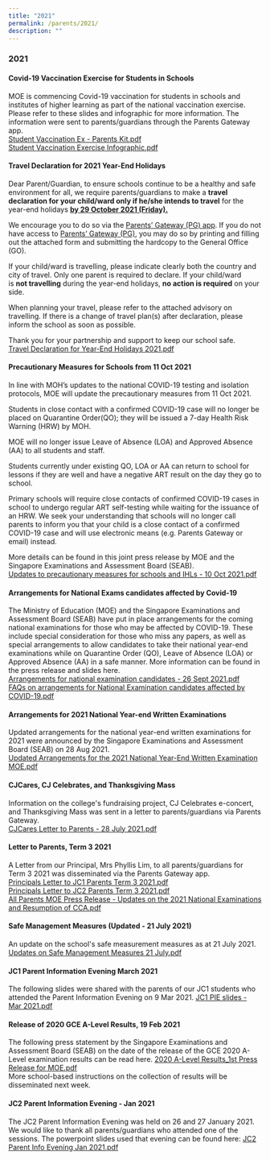 ```yaml
---
title: "2021"
permalink: /parents/2021/
description: ""
---
```

### **2021**
#### **Covid-19 Vaccination Exercise for Students in Schools**
MOE is commencing Covid-19 vaccination for students in schools and institutes of higher learning as part of the national vaccination exercise. Please refer to these slides and infographic for more information. The information were sent to parents/guardians through the Parents Gateway app.<br>
[Student Vaccination Ex - Parents Kit.pdf](/files/vaccination1.pdf)<br>
[Student Vaccination Exercise Infographic.pdf](/files/vaccination2.pdf)

#### **Travel Declaration for 2021 Year-End Holidays**
Dear Parent/Guardian, to ensure schools continue to be a healthy and safe environment for all, we require parents/guardians to make a **travel declaration for your child/ward only if he/she intends to travel** for the year-end holidays <u><b>by 29 October 2021 (Friday).</u></b>

We encourage you to do so via the [Parents’ Gateway (PG) app](https://pg.moe.edu.sg/). If you do not have access to [Parents’ Gateway (PG)](https://pg.moe.edu.sg/), you may do so by printing and filling out the attached form and submitting the hardcopy to the General Office (GO).

If your child/ward is travelling, please indicate clearly both the country and city of travel. Only one parent is required to declare. If your child/ward is **not travelling** during the year-end holidays, **no action is required** on your side.

When planning your travel, please refer to the attached advisory on travelling. If there is a change of travel plan(s) after declaration, please inform the school as soon as possible. 

Thank you for your partnership and support to keep our school safe.<br>
[Travel Declaration for Year-End Holidays 2021.pdf](/files/travel%20declaration.pdf)

#### **Precautionary Measures for Schools from 11 Oct 2021**
In line with MOH’s updates to the national COVID-19 testing and isolation protocols, MOE will update the precautionary measures from 11 Oct 2021. 

  

Students in close contact with a confirmed COVID-19 case will no longer be placed on Quarantine Order(QO); they will be issued a 7-day Health Risk Warning (HRW) by MOH.

MOE will no longer issue Leave of Absence (LOA) and Approved Absence (AA) to all students and staff.

Students currently under existing QO, LOA or AA can return to school for lessons if they are well and have a negative ART result on the day they go to school.

Primary schools will require close contacts of confirmed COVID-19 cases in school to undergo regular ART self-testing while waiting for the issuance of an HRW. We seek your understanding that schools will no longer call parents to inform you that your child is a close contact of a confirmed COVID-19 case and will use electronic means (e.g. Parents Gateway or email) instead.

More details can be found in this joint press release by MOE and the Singapore Examinations and Assessment Board (SEAB).<br>
[ Updates to precautionary measures for schools and IHLs - 10 Oct 2021.pdf](/files/ihls.pdf)

#### **Arrangements for National Exams candidates affected by Covid-19**
The Ministry of Education (MOE) and the Singapore Examinations and Assessment Board (SEAB) have put in place arrangements for the coming national examinations for those who may be affected by COVID-19. These include special consideration for those who miss any papers, as well as special arrangements to allow candidates to take their national year-end examinations while on Quarantine Order (QO), Leave of Absence (LOA) or Approved Absence (AA) in a safe manner. More information can be found in the press release and slides here.<br>
[Arrangements for national examination candidates - 26 Sept 2021.pdf](/files/nationalexams1.pdf)<br>
[FAQs on arrangements for National Examination candidates affected by COVID-19.pdf](/files/nationalexams2.pdf)

#### **Arrangements for 2021 National Year-end Written Examinations**
Updated arrangements for the national year-end written examinations for 2021 were announced by the Singapore Examinations and Assessment Board (SEAB) on 28 Aug 2021.<br>
[Updated Arrangements for the 2021 National Year-End Written Examination MOE.pdf](/files/updatedarrangements.pdf)

#### **CJCares, CJ Celebrates, and Thanksgiving Mass**
Information on the college's fundraising project, CJ Celebrates e-concert, and Thanksgiving Mass was sent in a letter to parents/guardians via Parents Gateway.<br>
[CJCares Letter to Parents - 28 July 2021.pdf](/files/cjcares.pdf)

#### **Letter to Parents, Term 3 2021**
A Letter from our Principal, Mrs Phyllis Lim, to all parents/guardians for Term 3 2021 was disseminated via the Parents Gateway app.<br>
[Principals Letter to JC1 Parents Term 3 2021.pdf](/files/ltp1.pdf)<br>
[Principals Letter to JC2 Parents Term 3 2021.pdf](/files/ltp2.pdf)<br>
[All Parents MOE Press Release - Updates on the 2021 National Examinations and Resumption of CCA.pdf](/files/ltp3.pdf)

#### **Safe Management Measures (Updated - 21 July 2021)**
An update on the school's safe measurement measures as at 21 July 2021.<br>
[Updates on Safe Management Measures 21 July.pdf](/files/safetymeasurements.pdf)

#### **JC1 Parent Information Evening March 2021**
The following slides were shared with the parents of our JC1 students who attended the Parent Information Evening on 9 Mar 2021. [JC1 PIE slides - Mar 2021.pdf](/files/jc1pie.pdf)

#### **Release of 2020 GCE A-Level Results, 19 Feb 2021**
The following press statement by the Singapore Examinations and Assessment Board (SEAB) on the date of the release of the GCE 2020 A-Level examination results can be read here. [2020 A-Level Results_1st Press Release for MOE.pdf](/files/alevelresults.pdf)<br>
More school-based instructions on the collection of results will be disseminated next week.

#### **JC2 Parent Information Evening - Jan 2021**
The JC2 Parent Information Evening was held on 26 and 27 January 2021. We would like to thank all parents/guardians who attended one of the sessions. The powerpoint slides used that evening can be found here: [JC2 Parent Info Evening Jan 2021.pdf](/files/jc2.pdf)